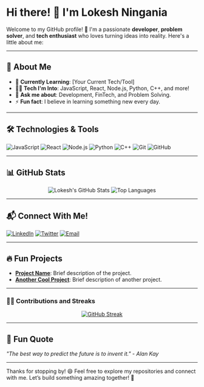 # Hi there! 👋 I'm Lokesh Ningania

Welcome to my GitHub profile! 🚀 I'm a passionate **developer**, **problem solver**, and **tech enthusiast** who loves turning ideas into reality. Here's a little about me:

---

## 🚀 About Me
- 🌱 **Currently Learning**: [Your Current Tech/Tool]
- 👨‍💻 **Tech I'm Into**: JavaScript, React, Node.js, Python, C++, and more!
- 💬 **Ask me about**: Development, FinTech, and Problem Solving.
- ⚡ **Fun fact**: I believe in learning something new every day.

---

## 🛠️ Technologies & Tools
![JavaScript](https://img.shields.io/badge/JavaScript-F7DF1E?logo=javascript&logoColor=black&style=for-the-badge)
![React](https://img.shields.io/badge/React-61DAFB?logo=react&logoColor=white&style=for-the-badge)
![Node.js](https://img.shields.io/badge/Node.js-339933?logo=node.js&logoColor=white&style=for-the-badge)
![Python](https://img.shields.io/badge/Python-3776AB?logo=python&logoColor=white&style=for-the-badge)
![C++](https://img.shields.io/badge/C++-00599C?logo=cplusplus&logoColor=white&style=for-the-badge)
![Git](https://img.shields.io/badge/Git-F05032?logo=git&logoColor=white&style=for-the-badge)
![GitHub](https://img.shields.io/badge/GitHub-181717?logo=github&logoColor=white&style=for-the-badge)

---

## 📊 GitHub Stats
<div align="center">
  
![Lokesh's GitHub Stats](https://github-readme-stats.vercel.app/api?username=lokeshningania1&show_icons=true&theme=radical)
![Top Languages](https://github-readme-stats.vercel.app/api/top-langs/?username=lokeshningania1&layout=compact&theme=radical)

</div>

---

## 📬 Connect With Me!
[![LinkedIn](https://img.shields.io/badge/LinkedIn-0A66C2?logo=linkedin&logoColor=white&style=for-the-badge)](https://www.linkedin.com/in/your-linkedin-profile)
[![Twitter](https://img.shields.io/badge/Twitter-1DA1F2?logo=twitter&logoColor=white&style=for-the-badge)](https://twitter.com/your-twitter-handle)
[![Email](https://img.shields.io/badge/Email-D14836?logo=gmail&logoColor=white&style=for-the-badge)](mailto:lokeshningania@gmail.com)

---

## 🔥 Fun Projects
- **[Project Name](https://github.com/your-repo-link)**: Brief description of the project.
- **[Another Cool Project](https://github.com/your-repo-link)**: Brief description of another project.

---

### 👨‍💻 Contributions and Streaks
<div align="center">
  
[![GitHub Streak](https://streak-stats.demolab.com?user=lokeshningania&theme=radical)](https://git.io/streak-stats)

</div>

---

## 🎯 Fun Quote
*"The best way to predict the future is to invent it." - Alan Kay*

---

Thanks for stopping by! 😄 Feel free to explore my repositories and connect with me. Let’s build something amazing together! 🌟
